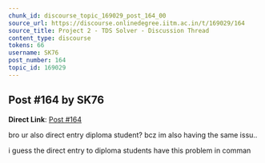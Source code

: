 ```yaml
---
chunk_id: discourse_topic_169029_post_164_00
source_url: https://discourse.onlinedegree.iitm.ac.in/t/169029/164
source_title: Project 2 - TDS Solver - Discussion Thread
content_type: discourse
tokens: 66
username: SK76
post_number: 164
topic_id: 169029
---
```


## Post #164 by SK76

**Direct Link**: [Post #164](https://discourse.onlinedegree.iitm.ac.in/t/169029/164)

bro ur also direct entry diploma student? bcz im also having the same issu..

i guess the direct entry to diploma students have this problem in comman
